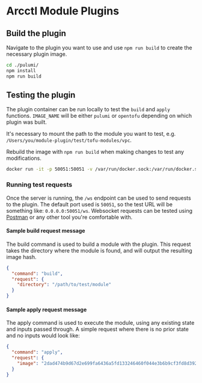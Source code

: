 # Arcctl Module Plugins


## Build the plugin

Navigate to the plugin you want to use and use `npm run build` to create the necessary plugin image.
```sh
cd ./pulumi/
npm install
npm run build
```

## Testing the plugin

The plugin container can be run locally to test the `build` and `apply` functions. `IMAGE_NAME` will be either `pulumi` or `opentofu` depending on which plugin was built.

It's necessary to mount the path to the module you want to test, e.g. `/Users/you/module-plugin/test/tofu-modules/vpc`.

Rebuild the image with `npm run build` when making changes to test any modifications.

```sh
docker run -it -p 50051:50051 -v /var/run/docker.sock:/var/run/docker.sock -v /path/to/test/module:/path/to/test/module [IMAGE_NAME] sh -c "npm run dev"
```

### Running test requests

Once the server is running, the `/ws` endpoint can be used to send requests to the plugin. The default port used is `50051`, so the test URL will be something like: `0.0.0.0:50051/ws`. Websocket requests can be tested using [Postman](https://www.postman.com/) or any other tool you're comfortable with.

#### Sample build request message

The build command is used to build a module with the plugin. This request takes the directory where the module is found, and will output the resulting image hash.
```json
{
  "command": "build",
  "request": {
    "directory": "/path/to/test/module"
  }
}
```

#### Sample apply request message

The apply command is used to execute the module, using any existing state and inputs passed through. A simple request where there is no prior state and no inputs would look like:
```json
{
  "command": "apply",
  "request": {
    "image": "2dad474b9d67d2e699fa6436a5fd133246460f044e3b6b9cf3fd8d392ec21269"
  }
}
```